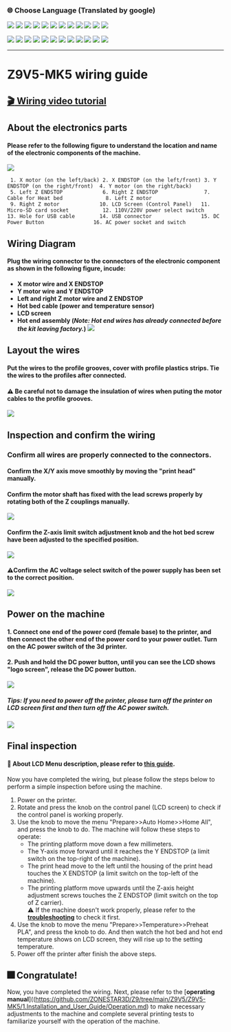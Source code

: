 ### :globe_with_meridians: Choose Language (Translated by google)
[![](../../../lanpic/ES.png)](https://github-com.translate.goog/ZONESTAR3D/Z9/tree/main/Z9V5/Z9V5-MK5/1.Installation_and_User_Guide/Wiring.md?_x_tr_sl=en&_x_tr_tl=es)
[![](../../../lanpic/PT.png)](https://github-com.translate.goog/ZONESTAR3D/Z9/tree/main/Z9V5/Z9V5-MK5/1.Installation_and_User_Guide/Wiring.md?_x_tr_sl=en&_x_tr_tl=pt)
[![](../../../lanpic/FR.png)](https://github-com.translate.goog/ZONESTAR3D/Z9/tree/main/Z9V5/Z9V5-MK5/1.Installation_and_User_Guide/Wiring.md?_x_tr_sl=en&_x_tr_tl=fr)
[![](../../../lanpic/DE.png)](https://github-com.translate.goog/ZONESTAR3D/Z9/tree/main/Z9V5/Z9V5-MK5/1.Installation_and_User_Guide/Wiring.md?_x_tr_sl=en&_x_tr_tl=de)
[![](../../../lanpic/IT.png)](https://github-com.translate.goog/ZONESTAR3D/Z9/tree/main/Z9V5/Z9V5-MK5/1.Installation_and_User_Guide/Wiring.md?_x_tr_sl=en&_x_tr_tl=it)
[![](../../../lanpic/SW.png)](https://github-com.translate.goog/ZONESTAR3D/Z9/tree/main/Z9V5/Z9V5-MK5/1.Installation_and_User_Guide/Wiring.md?_x_tr_sl=en&_x_tr_tl=sv)
[![](../../../lanpic/PL.png)](https://github-com.translate.goog/ZONESTAR3D/Z9/tree/main/Z9V5/Z9V5-MK5/1.Installation_and_User_Guide/Wiring.md?_x_tr_sl=en&_x_tr_tl=pl)
[![](../../../lanpic/DK.png)](https://github-com.translate.goog/ZONESTAR3D/Z9/tree/main/Z9V5/Z9V5-MK5/1.Installation_and_User_Guide/Wiring.md?_x_tr_sl=en&_x_tr_tl=da)
[![](../../../lanpic/CZ.png)](https://github-com.translate.goog/ZONESTAR3D/Z9/tree/main/Z9V5/Z9V5-MK5/1.Installation_and_User_Guide/Wiring.md?_x_tr_sl=en&_x_tr_tl=cs)
[![](../../../lanpic/HR.png)](https://github-com.translate.goog/ZONESTAR3D/Z9/tree/main/Z9V5/Z9V5-MK5/1.Installation_and_User_Guide/Wiring.md?_x_tr_sl=en&_x_tr_tl=hr)
[![](../../../lanpic/RO.png)](https://github-com.translate.goog/ZONESTAR3D/Z9/tree/main/Z9V5/Z9V5-MK5/1.Installation_and_User_Guide/Wiring.md?_x_tr_sl=en&_x_tr_tl=ro)
[![](../../../lanpic/SK.png)](https://github-com.translate.goog/ZONESTAR3D/Z9/tree/main/Z9V5/Z9V5-MK5/1.Installation_and_User_Guide/Wiring.md?_x_tr_sl=en&_x_tr_tl=sk)

[![](../../../lanpic/RU.png)](https://github-com.translate.goog/ZONESTAR3D/Z9/tree/main/Z9V5/Z9V5-MK5/1.Installation_and_User_Guide/Wiring.md?_x_tr_sl=en&_x_tr_tl=ru)
[![](../../../lanpic/JP.png)](https://github-com.translate.goog/ZONESTAR3D/Z9/tree/main/Z9V5/Z9V5-MK5/1.Installation_and_User_Guide/Wiring.md?_x_tr_sl=en&_x_tr_tl=ja)
[![](../../../lanpic/KR.png)](https://github-com.translate.goog/ZONESTAR3D/Z9/tree/main/Z9V5/Z9V5-MK5/1.Installation_and_User_Guide/Wiring.md?_x_tr_sl=en&_x_tr_tl=ko)
[![](../../../lanpic/ID.png)](https://github-com.translate.goog/ZONESTAR3D/Z9/tree/main/Z9V5/Z9V5-MK5/1.Installation_and_User_Guide/Wiring.md?_x_tr_sl=en&_x_tr_tl=id)
[![](../../../lanpic/TH.png)](https://github-com.translate.goog/ZONESTAR3D/Z9/tree/main/Z9V5/Z9V5-MK5/1.Installation_and_User_Guide/Wiring.md?_x_tr_sl=en&_x_tr_tl=th)
[![](../../../lanpic/VN.png)](https://github-com.translate.goog/ZONESTAR3D/Z9/tree/main/Z9V5/Z9V5-MK5/1.Installation_and_User_Guide/Wiring.md?_x_tr_sl=en&_x_tr_tl=vi)
[![](../../../lanpic/IL.png)](https://github-com.translate.goog/ZONESTAR3D/Z9/tree/main/Z9V5/Z9V5-MK5/1.Installation_and_User_Guide/Wiring.md?_x_tr_sl=en&_x_tr_tl=iw)
[![](../../../lanpic/SA.png)](https://github-com.translate.goog/ZONESTAR3D/Z9/tree/main/Z9V5/Z9V5-MK5/1.Installation_and_User_Guide/Wiring.md?_x_tr_sl=en&_x_tr_tl=ar)
[![](../../../lanpic/TR.png)](https://github-com.translate.goog/ZONESTAR3D/Z9/tree/main/Z9V5/Z9V5-MK5/1.Installation_and_User_Guide/Wiring.md?_x_tr_sl=en&_x_tr_tl=tr)
[![](../../../lanpic/GR.png)](https://github-com.translate.goog/ZONESTAR3D/Z9/tree/main/Z9V5/Z9V5-MK5/1.Installation_and_User_Guide/Wiring.md?_x_tr_sl=en&_x_tr_tl=el)
[![](../../../lanpic/BR.png)](https://github-com.translate.goog/ZONESTAR3D/Z9/tree/main/Z9V5/Z9V5-MK5/1.Installation_and_User_Guide/Wiring.md?_x_tr_sl=en&_x_tr_tl=pt)
[![](../../../lanpic/CN.png)](https://github-com.translate.goog/ZONESTAR3D/Z9/tree/main/Z9V5/Z9V5-MK5/1.Installation_and_User_Guide/Wiring.md?_x_tr_sl=en&_x_tr_tl=zh-CN)

-----
# Z9V5-MK5 wiring guide
## [:clapper: Wiring video tutorial]()
## About the electronics parts
#### Please refer to the following figure to understand the location and name of the electronic components of the machine.
![](./Wiring/1.jpg)
>
     1. X motor (on the left/back) 2. X ENDSTOP (on the left/front) 3. Y ENDSTOP (on the right/front)  4. Y motor (on the right/back)
     5. Left Z ENDSTOP             6. Right Z ENDSTOP               7. Cable for Heat bed              8. Left Z motor                       
     9. Right Z motor             10. LCD Screen (Control Panel)   11. Micro-SD card socket           12. 110V/220V power select switch
    13. Hole for USB cable        14. USB connector                15. DC Power Button                16. AC power socket and switch
## Wiring Diagram
#### Plug the wiring connector to the connectors of the electronic component as shown in the following figure, incude:
- **X motor wire and X ENDSTOP**
- **Y motor wire and Y ENDSTOP**
- **Left and right Z motor wire and Z ENDSTOP**
- **Hot bed cable (power and temperature sensor)**
- **LCD screen**
- **Hot end assembly (*Note: Hot end wires has already connected before the kit leaving factory.*)**
![](./Wiring/2.jpg)

## Layout the wires
#### Put the wires to the profile grooves, cover with profile plastics strips. Tie the wires to the profiles after connected.
#### :warning: Be careful not to damage the insulation of wires when puting the motor cables to the profile grooves.
![](./Wiring/3.jpg)

## Inspection and confirm the wiring
### Confirm all wires are properly connected to the connectors.
#### Confirm the X/Y axis move smoothly by moving the "print head" manually.
#### Confirm the motor shaft has fixed with the lead screws properly by rotating both of the Z couplings manually.
![](./Wiring/4.jpg)
#### Confirm the Z-axis limit switch adjustment knob and the hot bed screw have been adjusted to the specified position.
![](./Wiring/5.jpg)
#### :warning:Confirm the AC voltage select switch of the power supply has been set to the correct position.
![](./Wiring/6.jpg)

## Power on the machine
#### 1. Connect one end of the power cord (female base) to the printer, and then connect the other end of the power cord to your power outlet. Turn on the AC power switch of the 3d printer.
#### 2. Push and hold the DC power button, until you can see the LCD shows "logo screen", release the DC power button.
![](./Wiring/7.jpg)
##### Tips: If you need to power off the printer, please turn off the printer on LCD screen first and then turn off the AC power switch.
![](./Wiring/8.jpg)

## Final inspection 
#### :book: About LCD Menu description, please refer to [this guide](https://github.com/ZONESTAR3D/Z9/tree/main/Z9V5/Z9V5-MK5/1.Installation_and_User_Guide/LCDMENU_Description.md).
Now you have completed the wiring, but please follow the steps below to perform a simple inspection before using the machine.
1. Power on the printer.
2. Rotate and press the knob on the control panel (LCD screen) to check if the control panel is working properly.
3. Use the knob to move the menu "Prepare>>Auto Home>>Home All", and press the knob to do. The machine will follow these steps to operate:
    - The printing platform move down a few millimeters.
    - The Y-axis move forward until it reaches the Y ENDSTOP (a limit switch on the top-right of the machine).
    - The print head move to the left until the housing of the print head touches the X ENDSTOP (a limit switch on the top-left of the machine).
    - The printing platform move upwards until the Z-axis height adjustment screws touches the Z ENDSTOP (limit switch on the top of Z carrier).        
:warning: If the machine doesn't work properly, please refer to the [**troubleshooting**](https://github.com/ZONESTAR3D/Z9/tree/main/Z9V5/Z9V5_FAQ#faq-for-z9v5) to check it first.
4. Use the knob to move the menu "Prepare>>Temperature>>Preheat PLA", and press the knob to do. And then watch the hot bed and hot end temperature shows on LCD screen, they will rise up to the setting temperature.
5. Power off the printer after finish the above steps.

## :fireworks: Congratulate! 
Now, you have completed the wiring. Next, please refer to the [**operating manual**]((https://github.com/ZONESTAR3D/Z9/tree/main/Z9V5/Z9V5-MK5/1.Installation_and_User_Guide/Operation.md) to make necessary adjustments to the machine and complete several printing tests to familiarize yourself with the operation of the machine.

